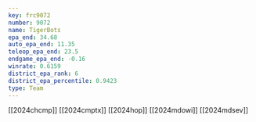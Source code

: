 ```yaml
---
key: frc9072
number: 9072
name: TigerBots
epa_end: 34.68
auto_epa_end: 11.35
teleop_epa_end: 23.5
endgame_epa_end: -0.16
winrate: 0.6159
district_epa_rank: 6
district_epa_percentile: 0.9423
type: Team
---
```

[[2024chcmp]]
[[2024cmptx]]
[[2024hop]]
[[2024mdowi]]
[[2024mdsev]]
